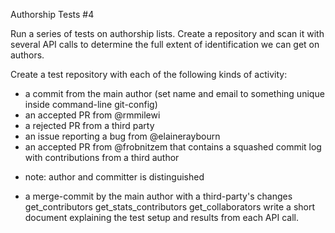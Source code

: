 Authorship Tests #4


Run a series of tests on authorship lists. Create a repository and scan it with several API calls to determine the full extent of identification we can get on authors.

 Create a test repository with each of the following kinds of activity:
* a commit from the main author (set name and email to something unique inside command-line git-config)
* an accepted PR from @rmmilewi
* a rejected PR from a third party
* an issue reporting a bug from @elaineraybourn
* an accepted PR from @frobnitzem that contains a squashed commit log with contributions from a third author
- note: author and committer is distinguished
* a merge-commit by the main author with a third-party's changes
 get_contributors
 get_stats_contributors
 get_collaborators
 write a short document explaining the test setup and results from each API call.